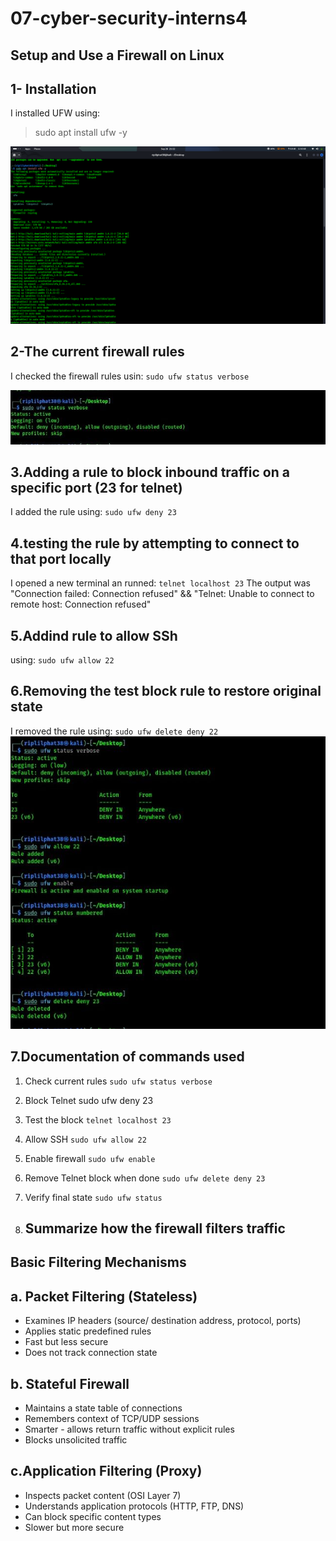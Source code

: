 # 07-cyber-security-interns4
## Setup and Use a Firewall on Linux
1- Installation
--
I installed UFW using:
> sudo apt install ufw -y

![image alt](https://github.com/Riplilphat38/07-cyber-security-interns4/blob/bb8a2ffe24c35591020e4247930c3cc56a3b9881/Screenshot%20From%202025-09-26%2021-22-55.png)

2-The current firewall rules
--
I checked the firewall rules usin:
`sudo ufw status verbose`

![image alt](https://github.com/Riplilphat38/07-cyber-security-interns4/blob/3a61c56a3c7bf76df558ce30fcf94544416d17ea/72d37d94-52e1-45cc-85b2-70da1c8a67ab.jpeg)

3.Adding a rule to block inbound traffic on a specific port (23 for telnet)
--
I added the rule using:
`sudo ufw deny 23`

4.testing the rule by attempting to connect to that port locally
--
I opened a new terminal an runned:
`telnet localhost 23`
The output was "Connection failed: Connection refused"
 &&
"Telnet: Unable to connect to remote host: Connection refused"

5.Addind rule to allow SSh
--
using:
`sudo ufw allow 22`

6.Removing the test block rule to restore original state
--
   I removed the rule using:
   `sudo ufw delete deny 22`
![image alt](https://github.com/Riplilphat38/07-cyber-security-interns4/blob/177e423ba89a6d1d02191ed034632f8fe3fdbf55/708942ba-fa4d-45f6-8cb6-3c04a431009c.jpeg)

7.Documentation of commands used
 --
 
1. Check current rules
`sudo ufw status verbose`
2. Block Telnet
sudo ufw deny 23
3. Test the block
`telnet localhost 23`
4. Allow SSH
`sudo ufw allow 22`
5. Enable firewall
`sudo ufw enable`
6. Remove Telnet block when done
`sudo ufw delete deny 23`
7. Verify final state
`sudo ufw status`

8. Summarize how the firewall filters traffic
   --
Basic Filtering Mechanisms
--

a. Packet Filtering (Stateless)
--
* Examines IP headers (source/ destination address, protocol, ports)
* Applies static predefined rules
* Fast but less secure
* Does not track connection state
  
b. Stateful Firewall
--
* Maintains a state table of connections
* Remembers context of TCP/UDP
sessions
* Smarter - allows return traffic without explicit rules
* Blocks unsolicited traffic

c.Application Filtering (Proxy)
--
* Inspects packet content (OSI Layer 7)
* Understands application protocols
(HTTP, FTP, DNS)
* Can block specific content types
* Slower but more secure
